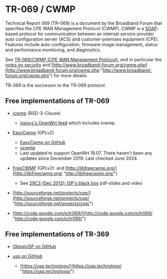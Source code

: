 # TR-069 / CWMP

Technical Report 069 (TR-069) is a document by the Broadband Forum that specifies the CPE WAN Management Protocol (CWMP). CWMP is a [SOAP](https://en.wikipedia.org/wiki/SOAP "https://en.wikipedia.org/wiki/SOAP")-based protocol for communication between an internet service provider auto configuration server (ACS) and customer-premises equipment (CPE). Features include auto-configuration, firmware image management, status and performance monitoring, and diagnostics.

See [TR-069/CWMP (CPE WAN Management Protocol)](https://en.wikipedia.org/wiki/TR-069 "https://en.wikipedia.org/wiki/TR-069"), and in particular the [notes on security](https://en.wikipedia.org/wiki/TR-069#Security "https://en.wikipedia.org/wiki/TR-069#Security") and [http://www.broadband-forum.org/cwmp.php](http://www.broadband-forum.org/cwmp.php "http://www.broadband-forum.org/cwmp.php") for more details.

TR-369 is the successor to the TR-069 protocol.

## Free implementations of TR-069

- [icwmp](https://dev.iopsys.eu/bbf/icwmp "https://dev.iopsys.eu/bbf/icwmp") (BSD-3-Clause)
  
  - [iopsys's OpenWrt feed](https://dev.iopsys.eu/feed/iopsys "https://dev.iopsys.eu/feed/iopsys") which includes icwmp.
- [EasyCwmp](http://easycwmp.org/ "http://easycwmp.org/") (GPLv2)
  
  - [EasyCwmp on GitHub](https://github.com/pivasoftware/easycwmp "https://github.com/pivasoftware/easycwmp")
  - [ucwmp](/docs/techref/ucwmp "docs:techref:ucwmp")
  - Last updated to support OpenWrt 19.07. There haven't been any updates since December 2019. Last checked June 2024.
- [FreeCWMP](http://freecwmp.org/ "http://freecwmp.org/") (GPLv2): and [http://libfreecwmp.org/](http://libfreecwmp.org/ "http://libfreecwmp.org/")
  
  - See [29C3 (Dec 2012): ISP's black box](http://events.ccc.de/congress/2012/Fahrplan/events/5112.en.html "http://events.ccc.de/congress/2012/Fahrplan/events/5112.en.html") pdf-slides and video
- [http://sourceforge.net/projects/cpe/](http://sourceforge.net/projects/cpe/ "http://sourceforge.net/projects/cpe/")
- [http://code.google.com/p/tr069/](http://code.google.com/p/tr069/ "http://code.google.com/p/tr069/")

## Free implementations of TR-369

- [OktopUSP on GitHub](https://github.com/OktopUSP/oktopus "https://github.com/OktopUSP/oktopus")
- [usp on GitHub](https://github.com/BroadbandForum/usp "https://github.com/BroadbandForum/usp")
  
  - [https://usp.technology/](https://usp.technology/ "https://usp.technology/")
